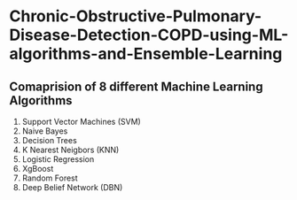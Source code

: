 # Chronic-Obstructive-Pulmonary-Disease-Detection-COPD-using-ML-algorithms-and-Ensemble-Learning
## Comaprision of 8 different Machine Learning Algorithms
 1. Support Vector Machines (SVM)
 2. Naive Bayes
 3. Decision Trees
 4. K Nearest Neigbors (KNN)
 5. Logistic Regression
 6. XgBoost
 7. Random Forest
 8. Deep Belief Network (DBN)
